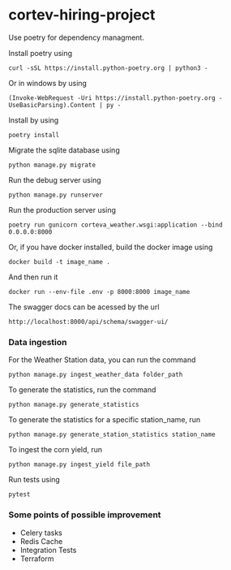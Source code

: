 # cortev-hiring-project

Use poetry for dependency managment.

Install poetry using 

`curl -sSL https://install.python-poetry.org | python3 -`

Or in windows by using 

``
(Invoke-WebRequest -Uri https://install.python-poetry.org -UseBasicParsing).Content | py -
``

Install by using

`poetry install`

Migrate the sqlite database using

`python manage.py migrate`

Run the debug server using

`python manage.py runserver`

Run the production server using

`poetry run gunicorn corteva_weather.wsgi:application --bind 0.0.0.0:8000`

Or, if you have docker installed, build the docker image using

`docker build -t image_name .`

And then run it

`docker run --env-file .env -p 8000:8000 image_name`

The swagger docs can be acessed by the url

`http://localhost:8000/api/schema/swagger-ui/`


### Data ingestion


For the Weather Station data, you can run the command 

`python manage.py ingest_weather_data folder_path` 

To generate the statistics, run the command

`python manage.py generate_statistics` 

To generate the statistics for a specific station_name, run

`python manage.py generate_station_statistics station_name`

To ingest the corn yield, run

`python manage.py ingest_yield file_path`


Run tests using

`pytest`

### Some points of possible improvement

- Celery tasks
- Redis Cache
- Integration Tests
- Terraform
